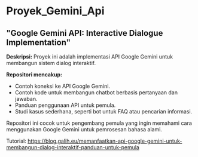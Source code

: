 # Proyek_Gemini_Api
## "Google Gemini API: Interactive Dialogue Implementation"

**Deskripsi:**
Proyek ini adalah implementasi API Google Gemini untuk membangun sistem dialog interaktif. 

**Repositori mencakup:**
- Contoh koneksi ke API Google Gemini.
- Contoh kode untuk membangun chatbot berbasis pertanyaan dan jawaban.
- Panduan penggunaan API untuk pemula.
- Studi kasus sederhana, seperti bot untuk FAQ atau pencarian informasi.

Repositori ini cocok untuk pengembang pemula yang ingin memahami cara menggunakan Google Gemini untuk pemrosesan bahasa alami.

Tutorial:
https://blog.galih.eu/memanfaatkan-api-google-gemini-untuk-membangun-dialog-interaktif-panduan-untuk-pemula 
